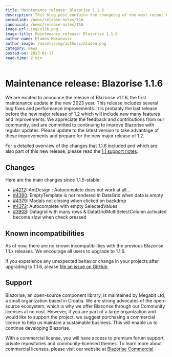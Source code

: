 ```yaml
---
title: Maintenance release: Blazorise 1.1.6
description: This blog post contains the changelog of the most recent bug fixes included in the Blazorise v1.1.6 release.
permalink: /news/release-notes/116
canonical: /news/release-notes/116
image-url: img/v116.png
image-title: Maintenance release: Blazorise 1.1.6
author-name: Mladen Macanović
author-image: /assets/img/authors/mladen.png
category: News
posted-on: 2023-01-17
read-time: 2 min
---
```


# Maintenance release: Blazorise 1.1.6

We are excited to announce the release of Blazorise v1.1.6, the first maintenance update in the new 2023 year. This release includes several bug fixes and performance improvements. It is probably the last release before the new major release of 1.2 which will include new many features and improvements. We appreciate the feedback and contributions from our community, and are committed to continuing to improve Blazorise with regular updates. Please update to the latest version to take advantage of these improvements and prepare for the new major release of 1.2.

For a detailed overview of the changes that 1.1.6 included and which are also part of this new release, please read the [1.1 support notes](https://github.com/Megabit/Blazorise/issues/4147).

## Changes

Here are the main changes since 1.1.5-stable:

- [#4212](https://github.com/Megabit/Blazorise/issues/4212): AntDesign : Autocomplete does not work at all...
- [#4390](https://github.com/Megabit/Blazorise/issues/4390): EmptyTemplate is not rendered in DataGrid when data is empty
- [#4379](https://github.com/Megabit/Blazorise/issues/4379): Modals not closing when clicked on backdrop
- [#4372](https://github.com/Megabit/Blazorise/issues/4372): Autocomplete with empty SelectedValues
- [#3908](https://github.com/Megabit/Blazorise/issues/3908): Datagrid with many rows & DataGridMultiSelectColumn activated become slow when check pressed

## Known incompatibilities

As of now, there are no known incompatibilities with the previous Blazorise 1.1.x releases. We encourage all users to upgrade to 1.1.6.

If you experience any unexpected behavior change in your projects after upgrading to 1.1.6, please [file an issue on GitHub](https://github.com/Megabit/Blazorise/issues).

## Support

Blazorise, an open-source component library, is maintained by Megabit Ltd, a small organization based in Croatia. We are strong advocates of the open-source ecosystem, which is why we offer Blazorise through our Community licenses at no cost. However, if you are part of a large organization and would like to support the project, we suggest purchasing a commercial license to help us maintain a sustainable business. This will enable us to continue developing Blazorise.

With a commercial license, you will have access to premium forum support, private repositories and community-licensed themes. To learn more about commercial licenses, please visit our website at [Blazorise Commercial](https://blazorise.com/commercial/).
